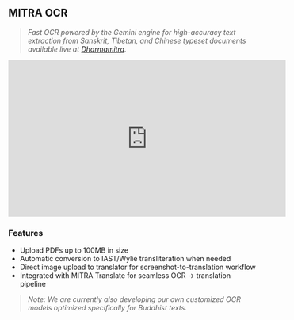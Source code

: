 ## MITRA OCR
> *Fast OCR powered by the Gemini engine for high-accuracy text extraction from Sanskrit, Tibetan, and Chinese typeset documents available live at [Dharmamitra](https://dharmamitra.org).* 

<div align="center">
  <iframe width="560" height="315" src="https://www.youtube.com/watch?v=Hw1Sy5YzdBs" title="YouTube video player" frameborder="0" allow="accelerometer; autoplay; clipboard-write; encrypted-media; gyroscope; picture-in-picture; web-share" allowfullscreen></iframe>
</div>


### Features
- Upload PDFs up to 100MB in size
- Automatic conversion to IAST/Wylie transliteration when needed
- Direct image upload to translator for screenshot-to-translation workflow
- Integrated with MITRA Translate for seamless OCR → translation pipeline

> *Note: We are currently also developing our own customized OCR models optimized specifically for Buddhist texts.* 